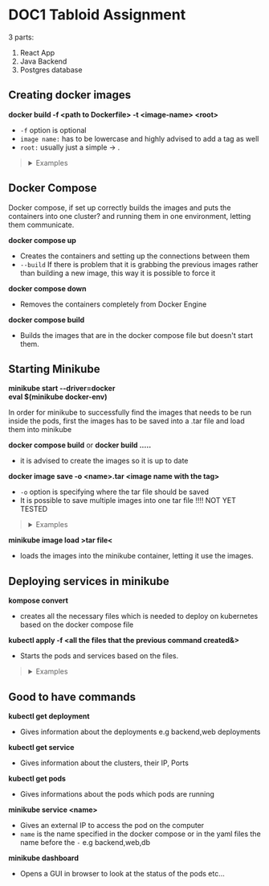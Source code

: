 # DOC1 Tabloid Assignment
3 parts:
1. React App
2. Java Backend
3. Postgres database

## Creating docker images

**docker build -f &lt;path to Dockerfile&gt; -t &lt;image-name&gt; &lt;root&gt;**

- `-f` option is optional
- `image name:` has to be lowercase and highly advised to add a tag as well
- `root:` usually just a simple ->    .

<blockquote>
  <details>
    <summary>Examples</summary>
    <p>  docker build -t devops-demo:v404 .</p>
    <p>  docker build -f ./Dockerfile -t devops-demo:v404 .</p>
    <p>  docker build -f ./webapp/Dockerfile -t doc-react:v404 ./webapp</p>
  </details>
</blockquote>


## Docker Compose

Docker compose, if set up correctly builds the images and puts the containers into one cluster? and running them in one environment, letting them communicate.

**docker compose up**

- Creates the containers and setting up the connections between them
- `--build` If there is problem that it is grabbing the previous images rather than building a new image, this way it is possible to force it

**docker compose down**

- Removes the containers completely from Docker Engine

**docker compose build**

- Builds the images that are in the docker compose file but doesn't start them.

## Starting Minikube

**minikube start --driver=docker** <br>
**eval $(minikube docker-env)**

In order for minikube to successfully find the images that needs to be run inside the pods, first the images has to be saved into a .tar file and load them into minikube

**docker compose build**  or   **docker build .....**

- it is advised to create the images so it is up to date

**docker image save -o &lt;name&gt;.tar &lt;image name with the tag&gt;**

- `-o` option is specifying where the tar file should be saved
- It is possible to save multiple images into one tar file !!!! NOT YET TESTED

<blockquote>
  <details>
    <summary>Examples</summary>
    <p>  docker image save -o doc-assignment.tar doc-react:v405</p>
    <p>  docker image save -o doc-assignment.tar doc-react:v405 devops-demo:v405</p>
  </details>
</blockquote>

**minikube image load &gt;tar file&lt;**

- loads the images into the minikube container, letting it use the images.

## Deploying services in minikube

**kompose convert**

- creates all the necessary files which is needed to deploy on kubernetes based on the docker compose file

**kubectl apply -f &lt;all the files that the previous command created&&gt;**

- Starts the pods and services based on the files.

<blockquote>
  <details>
    <summary>Examples</summary>
    <p>kubectl apply -f backend-deployment.yaml,backend-service.yaml,db-persistentvolumeclaim.yaml,db-deployment.yaml,db-service.yaml,web-deployment.yaml,web-service.yaml</p>
  </details>
</blockquote>

## Good to have commands

**kubectl get deployment**

- Gives information about the deployments e.g backend,web deployments

**kubectl get service**

- Gives information about the clusters, their IP, Ports
  
**kubectl get pods**

- Gives informations about the pods which pods are running

**minikube service &lt;name&gt;**

- Gives an external IP to access the pod on the computer
- `name` is the name specified in the docker compose or in the yaml files the name before the `-` e.g backend,web,db

**minikube dashboard**

- Opens a GUI in browser to look at the status of the pods etc...
